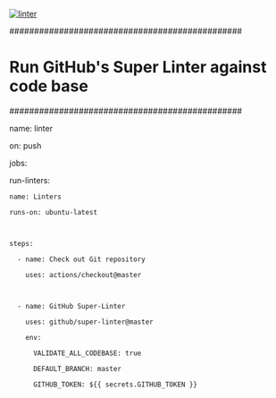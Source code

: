  [![linter](https://github.com/<Nathan-balugo>/<REPOSITORY>/workflows/linter/badge.svg)](https://github.com/marketplace/actions/super-linter)  

###############################################

# Run GitHub's Super Linter against code base #

###############################################



name: linter



on: push



jobs:

  run-linters:

    name: Linters

    runs-on: ubuntu-latest



    steps:

      - name: Check out Git repository

        uses: actions/checkout@master

        

      - name: GitHub Super-Linter

        uses: github/super-linter@master

        env:

          VALIDATE_ALL_CODEBASE: true

          DEFAULT_BRANCH: master

          GITHUB_TOKEN: ${{ secrets.GITHUB_TOKEN }}
